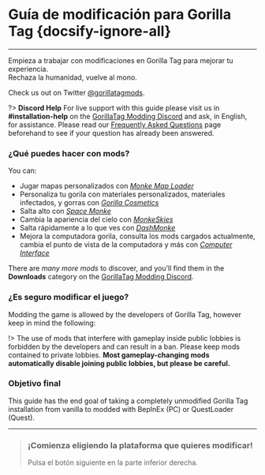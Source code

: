# Guía de modificación para Gorilla Tag {docsify-ignore-all}
---
Empieza a trabajar con modificaciones en Gorilla Tag para mejorar tu experiencia.  
Rechaza la humanidad, vuelve al mono.

Check us out on Twitter [@gorillatagmods](https://twitter.com/gorillatagmods).

<!-- <div class="horizontal bordered" data-ea-publisher="gorillatagmodding-burrito-software" data-ea-type="image" data-ea-manual="true" id="introduction"></div> -->
<!-- Guide Page Ad -->
<ins class="adsbygoogle"
     style="display:block"
     data-ad-client="ca-pub-1965221367974935"
     data-ad-slot="2604239380"
     data-ad-format="auto"
     data-full-width-responsive="true"></ins>

?> **Discord Help** For live support with this guide please visit us in **#installation-help** on the [GorillaTag Modding Discord](https://discord.gg/b2MhDBAzTv) and ask, in English, for assistance. Please read our [Frequently Asked Questions](faq) page beforehand to see if your question has already been answered.

### ¿Qué puedes hacer con mods?

You can:
- Jugar mapas personalizados con [*Monke Map Loader*](https://monkemaphub.com/)
- Personaliza tu gorila con materiales personalizados, materiales infectados, y gorras con [*Gorilla Cosmetics*](https://github.com/legoandmars/GorillaCosmetics)
- Salta alto con [*Space Monke*](https://github.com/legoandmars/SpaceMonke)
- Cambia la apariencia del cielo con [*MonkeSkies*](https://github.com/Raemien/MonkeSkies)
- Salta rápidamente a lo que ves con [*DashMonke*](https://github.com/TrueTamashii/DashMonke)
- Mejora la computadora gorila, consulta los mods cargados actualmente, cambia el punto de vista de la computadora y más con [*Computer Interface*](https://github.com/ToniMacaroni/ComputerInterface)

There are *many more mods* to discover, and you'll find them in the **Downloads** category on the [GorillaTag Modding Discord](https://discord.gg/b2MhDBAzTv).

### ¿Es seguro modificar el juego?

Modding the game is allowed by the developers of Gorilla Tag, however keep in mind the following:

!> The use of mods that interfere with gameplay inside public lobbies is forbidden by the developers and can result in a ban. Please keep mods contained to private lobbies. **Most gameplay-changing mods automatically disable joining public lobbies, but please be careful.**

### Objetivo final

This guide has the end goal of taking a completely unmodified Gorilla Tag installation from vanilla to modded with BepInEx (PC) or QuestLoader (Quest).

---
>
> ### ¡Comienza eligiendo la plataforma que quieres modificar!
> 
> Pulsa el botón siguiente en la parte inferior derecha.
